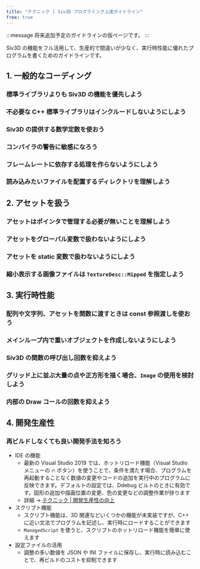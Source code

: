 ```yaml
---
title: "テクニック | Siv3D プログラミング上達ガイドライン"
free: true
---
```


:::message
将来追加予定のガイドラインの仮ページです。
:::

Siv3D の機能をフル活用して、生産的で間違いが少なく、実行時性能に優れたプログラムを書くためのガイドラインです。

## 1. 一般的なコーディング

### 標準ライブラリよりも Siv3D の機能を優先しよう


### 不必要な C++ 標準ライブラリはインクルードしないようにしよう


### Siv3D の提供する数学定数を使おう


### コンパイラの警告に敏感になろう


### フレームレートに依存する処理を作らないようにしよう


### 読み込みたいファイルを配置するディレクトリを理解しよう




## 2. アセットを扱う

### アセットはポインタで管理する必要が無いことを理解しよう

### アセットをグローバル変数で扱わないようにしよう

### アセットを static 変数で扱わないようにしよう

### 縮小表示する画像ファイルは `TextureDesc::Mipped` を指定しよう


## 3. 実行時性能

### 配列や文字列、アセットを関数に渡すときは const 参照渡しを使おう

### メインループ内で重いオブジェクトを作成しないようにしよう

### Siv3D の関数の呼び出し回数を抑えよう

### グリッド上に並ぶ大量の点や正方形を描く場合、`Image` の使用を検討しよう

### 内部の Draw コールの回数を抑えよう


## 4. 開発生産性

### 再ビルドしなくても良い開発手法を知ろう

- IDE の機能
  - 最新の Visual Studio 2019 では、ホットリロード機能（Visual Studio メニューの 🔥 ボタン）を使うことで、条件を満たす場合、プログラムを再起動することなく数値の変更やコードの追加を実行中のプログラムに反映できます。デフォルトの設定では、Ddebug ビルトのときに有効です。図形の追加や描画位置の変更、色の変更などの調整作業が捗ります
  - 詳細 → [テクニック | 開発生産性の向上](https://zenn.dev/reputeless/books/siv3d-documentation/viewer/productivity)
- スクリプト機能
  - スクリプト機能は、3D 関連などいくつかの機能が未実装ですが、C++ に近い文法でプログラムを記述し、実行時にロードすることができます
  - `ManagedScript` を使うと、スクリプトのホットリロード機能を簡単に使えます
- 設定ファイルの活用
  - 調整の多い数値を JSON や INI ファイルに保存し、実行時に読み込むことで、再ビルドのコストを抑制できます
